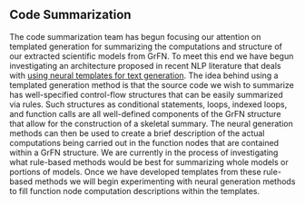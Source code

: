 ## Code Summarization

The code summarization team has begun focusing our attention on templated generation for summarizing the computations and structure of our extracted scientific models from GrFN. To meet this end we have begun investigating an architecture proposed in recent NLP literature that deals with [using neural templates for text generation](https://aclweb.org/anthology/papers/D/D18/D18-1356/). The idea behind using a templated generation method is that the source code we wish to summarize has well-specified control-flow structures that can be easily summarized via rules. Such structures as conditional statements, loops, indexed loops, and function calls are all well-defined components of the GrFN structure that allow for the construction of a skeletal summary. The neural generation methods can then be used to create a brief description of the actual computations being carried out in the function nodes that are contained within a GrFN structure. We are currently in the process of investigating what rule-based methods would be best for summarizing whole models or portions of models. Once we have developed templates from these rule-based methods we will begin experimenting with neural generation methods to fill function node computation descriptions within the templates.
